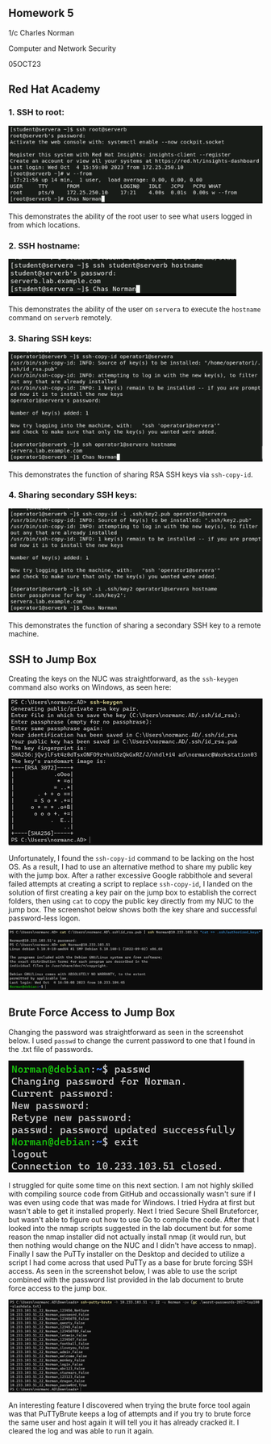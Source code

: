 ## Homework 5
1/c Charles Norman

Computer and Network Security

05OCT23

## Red Hat Academy

### 1. SSH to root:
   
![ssh root](https://github.com/ns5sonny/norman-CNS-Lab-23/blob/main/Homework%205/10.2.6CN.png)

This demonstrates the ability of the root user to see what users logged in from which locations. 


### 2. SSH hostname:
   
![ssh hostname](https://github.com/ns5sonny/norman-CNS-Lab-23/blob/main/Homework%205/10.2.12CN.png)

This demonstrates the ability of the user on `servera` to execute the `hostname` command on `serverb` remotely.

### 3. Sharing SSH keys:
   
![ssh sharing](https://github.com/ns5sonny/norman-CNS-Lab-23/blob/main/Homework%205/10.4.4CN.png)

This demonstrates the function of sharing RSA SSH keys via `ssh-copy-id`.

### 4. Sharing secondary SSH keys:
   
![ssh secondary](https://github.com/ns5sonny/norman-CNS-Lab-23/blob/main/Homework%205/10.4.9CN.png)

This demonstrates the function of sharing a secondary SSH key to a remote machine.

## SSH to Jump Box

Creating the keys on the NUC was straightforward, as the `ssh-keygen` command also works on Windows, as seen here:

![NUC keygen](https://github.com/ns5sonny/norman-CNS-Lab-23/blob/main/Homework%205/SSHKeyGen.png)

Unfortunately, I found the `ssh-copy-id` command to be lacking on the host OS. As a result, I had to use an alternative method to share my public key with the jump box. After a rather excessive Google rabbithole and several failed attempts at creating a script to replace `ssh-copy-id`, I landed on the solution of first creating a key pair on the jump box to establish the correct folders, then using `cat` to copy the public key directly from my NUC to the jump box. The screenshot below shows both the key share and successful password-less logon.

![Share and Logon](https://github.com/ns5sonny/norman-CNS-Lab-23/blob/main/Homework%205/ssh%20key%20share.png)

## Brute Force Access to Jump Box

Changing the password was straightforward as seen in the screenshot below. I used `passwd` to change the current password to one that I found in the .txt file of passwords.

![Password Change](https://github.com/ns5sonny/norman-CNS-Lab-23/blob/main/Homework%205/PWChange.png)

I struggled for quite some time on this next section. I am not highly skilled with compiling source code from GitHub and occassionally wasn't sure if I was even using code that was made for Windows. I tried Hydra at first but wasn't able to get it installed properly. Next I tried Secure Shell Bruteforcer, but wasn't able to figure out how to use Go to compile the code. After that I looked into the nmap scripts suggested in the lab document but for some reason the nmap installer did not actually install nmap (it would run, but then nothing would change on the NUC and I didn't have access to nmap). Finally I saw the PuTTy installer on the Desktop and decided to utilize a script I had come across that used PuTTy as a base for brute forcing SSH access. As seen in the screenshot below, I was able to use the script combined with the password list provided in the lab document to brute force access to the jump box.

![SSH Brute Force](https://github.com/ns5sonny/norman-CNS-Lab-23/blob/main/Homework%205/SuccessfulBruteForce.png)

An interesting feature I discovered when trying the brute force tool again was that PuTTyBrute keeps a log of attempts and if you try to brute force the same user and host again it will tell you it has already cracked it. I cleared the log and was able to run it again.
